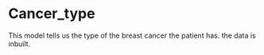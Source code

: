 # Cancer_type
This model tells us the type of the breast cancer the patient has. the data is inbuilt. 

